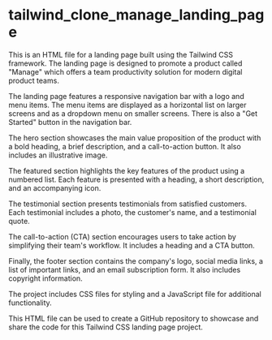 # tailwind_clone_manage_landing_page
This is an HTML file for a landing page built using the Tailwind CSS framework. The landing page is designed to promote a product called "Manage" which offers a team productivity solution for modern digital product teams.

The landing page features a responsive navigation bar with a logo and menu items. The menu items are displayed as a horizontal list on larger screens and as a dropdown menu on smaller screens. There is also a "Get Started" button in the navigation bar.

The hero section showcases the main value proposition of the product with a bold heading, a brief description, and a call-to-action button. It also includes an illustrative image.

The featured section highlights the key features of the product using a numbered list. Each feature is presented with a heading, a short description, and an accompanying icon.

The testimonial section presents testimonials from satisfied customers. Each testimonial includes a photo, the customer's name, and a testimonial quote.

The call-to-action (CTA) section encourages users to take action by simplifying their team's workflow. It includes a heading and a CTA button.

Finally, the footer section contains the company's logo, social media links, a list of important links, and an email subscription form. It also includes copyright information.

The project includes CSS files for styling and a JavaScript file for additional functionality.

This HTML file can be used to create a GitHub repository to showcase and share the code for this Tailwind CSS landing page project.

